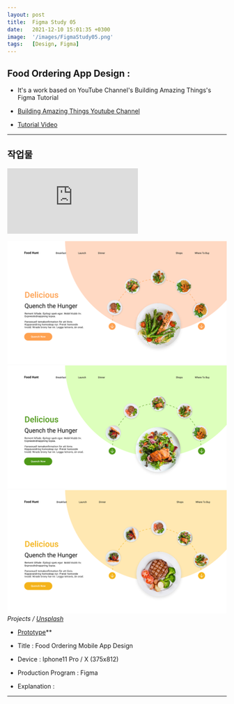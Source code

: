 ```yaml
---
layout: post
title:  Figma Study 05
date:   2021-12-10 15:01:35 +0300
image:  '/images/FigmaStudy05.png'
tags:   [Design, Figma]
---
```


## Food Ordering App Design :<br/>

* It's a work based on YouTube Channel's Building Amazing Things's Figma Tutorial

* [Building Amazing Things Youtube Channel](https://www.youtube.com/channel/UCbVPTU8fv7e0EjGeQFbIsJA)

* [Tutorial Video](https://www.youtube.com/watch?v=O3BmHGNAGhM&list=PLS4Ael_3TpK0S02VQDq6qABI0qF-QCZlG&index=4)

___


## 작업물 <br/>

<!--작업물 영상!-->
<p><iframe src="https://www.youtube.com/embed/3IY6-RIi6ls" frameborder="0" allowfullscreen></iframe></p>
<!--작업물 세부 이미지!-->
<div class="gallery-box">
  <div class="gallery">
    <img src="/images/Posting/Figma/Study04/01.png" alt="Project">
    <img src="/images/Posting/Figma/Study04/02.png" alt="Project">
    <img src="/images/Posting/Figma/Study04/03.png" alt="Project">
  </div>
  <em>Projects / <a href="https://unsplash.com/" target="_blank">Unsplash</a></em>
</div>

* [Prototype](https://www.figma.com/proto/84f8zor4XzN0j1WFvGFFIC/FoodAppDesign?page-id=0%3A1&node-id=3%3A375&viewport=241%2C48%2C0.36&scaling=scale-down&starting-point-node-id=3%3A375)**  


* Title : Food Ordering Mobile App Design
* Device : Iphone11 Pro / X (375x812)
* Production Program : Figma
* Explanation : 

___

